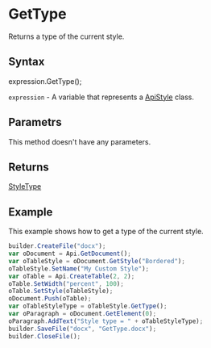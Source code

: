 # GetType

Returns a type of the current style.

## Syntax

expression.GetType();

`expression` - A variable that represents a [ApiStyle](../ApiStyle.md) class.

## Parametrs

This method doesn't have any parameters.

## Returns

[StyleType](../../../Enumerations/StyleType.md)

## Example

This example shows how to get a type of the current style.

```javascript
builder.CreateFile("docx");
var oDocument = Api.GetDocument();
var oTableStyle = oDocument.GetStyle("Bordered");
oTableStyle.SetName("My Custom Style");
var oTable = Api.CreateTable(2, 2);
oTable.SetWidth("percent", 100);
oTable.SetStyle(oTableStyle);
oDocument.Push(oTable);
var oTableStyleType = oTableStyle.GetType();
var oParagraph = oDocument.GetElement(0);
oParagraph.AddText("Style type = " + oTableStyleType);
builder.SaveFile("docx", "GetType.docx");
builder.CloseFile();
```